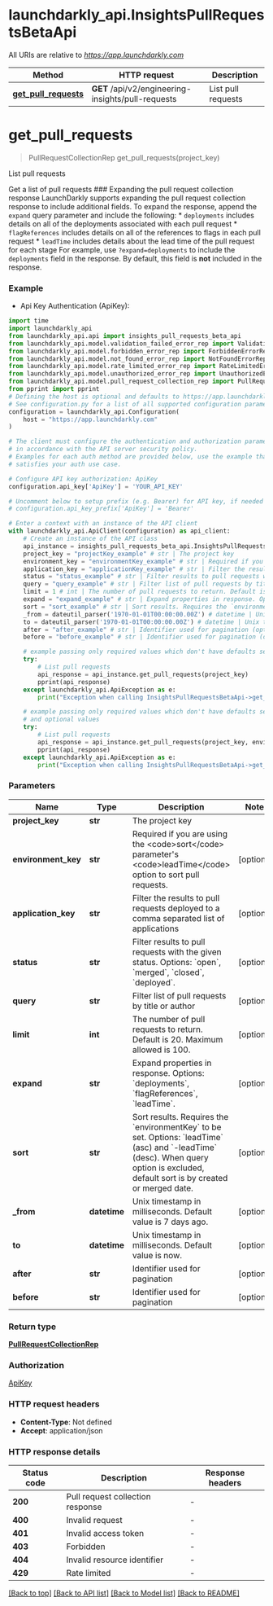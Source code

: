 # launchdarkly_api.InsightsPullRequestsBetaApi

All URIs are relative to *https://app.launchdarkly.com*

Method | HTTP request | Description
------------- | ------------- | -------------
[**get_pull_requests**](InsightsPullRequestsBetaApi.md#get_pull_requests) | **GET** /api/v2/engineering-insights/pull-requests | List pull requests


# **get_pull_requests**
> PullRequestCollectionRep get_pull_requests(project_key)

List pull requests

Get a list of pull requests  ### Expanding the pull request collection response  LaunchDarkly supports expanding the pull request collection response to include additional fields.  To expand the response, append the `expand` query parameter and include the following:  * `deployments` includes details on all of the deployments associated with each pull request * `flagReferences` includes details on all of the references to flags in each pull request * `leadTime` includes details about the lead time of the pull request for each stage  For example, use `?expand=deployments` to include the `deployments` field in the response. By default, this field is **not** included in the response. 

### Example

* Api Key Authentication (ApiKey):

```python
import time
import launchdarkly_api
from launchdarkly_api.api import insights_pull_requests_beta_api
from launchdarkly_api.model.validation_failed_error_rep import ValidationFailedErrorRep
from launchdarkly_api.model.forbidden_error_rep import ForbiddenErrorRep
from launchdarkly_api.model.not_found_error_rep import NotFoundErrorRep
from launchdarkly_api.model.rate_limited_error_rep import RateLimitedErrorRep
from launchdarkly_api.model.unauthorized_error_rep import UnauthorizedErrorRep
from launchdarkly_api.model.pull_request_collection_rep import PullRequestCollectionRep
from pprint import pprint
# Defining the host is optional and defaults to https://app.launchdarkly.com
# See configuration.py for a list of all supported configuration parameters.
configuration = launchdarkly_api.Configuration(
    host = "https://app.launchdarkly.com"
)

# The client must configure the authentication and authorization parameters
# in accordance with the API server security policy.
# Examples for each auth method are provided below, use the example that
# satisfies your auth use case.

# Configure API key authorization: ApiKey
configuration.api_key['ApiKey'] = 'YOUR_API_KEY'

# Uncomment below to setup prefix (e.g. Bearer) for API key, if needed
# configuration.api_key_prefix['ApiKey'] = 'Bearer'

# Enter a context with an instance of the API client
with launchdarkly_api.ApiClient(configuration) as api_client:
    # Create an instance of the API class
    api_instance = insights_pull_requests_beta_api.InsightsPullRequestsBetaApi(api_client)
    project_key = "projectKey_example" # str | The project key
    environment_key = "environmentKey_example" # str | Required if you are using the <code>sort</code> parameter's <code>leadTime</code> option to sort pull requests. (optional)
    application_key = "applicationKey_example" # str | Filter the results to pull requests deployed to a comma separated list of applications (optional)
    status = "status_example" # str | Filter results to pull requests with the given status. Options: `open`, `merged`, `closed`, `deployed`. (optional)
    query = "query_example" # str | Filter list of pull requests by title or author (optional)
    limit = 1 # int | The number of pull requests to return. Default is 20. Maximum allowed is 100. (optional)
    expand = "expand_example" # str | Expand properties in response. Options: `deployments`, `flagReferences`, `leadTime`. (optional)
    sort = "sort_example" # str | Sort results. Requires the `environmentKey` to be set. Options: `leadTime` (asc) and `-leadTime` (desc). When query option is excluded, default sort is by created or merged date. (optional)
    _from = dateutil_parser('1970-01-01T00:00:00.00Z') # datetime | Unix timestamp in milliseconds. Default value is 7 days ago. (optional)
    to = dateutil_parser('1970-01-01T00:00:00.00Z') # datetime | Unix timestamp in milliseconds. Default value is now. (optional)
    after = "after_example" # str | Identifier used for pagination (optional)
    before = "before_example" # str | Identifier used for pagination (optional)

    # example passing only required values which don't have defaults set
    try:
        # List pull requests
        api_response = api_instance.get_pull_requests(project_key)
        pprint(api_response)
    except launchdarkly_api.ApiException as e:
        print("Exception when calling InsightsPullRequestsBetaApi->get_pull_requests: %s\n" % e)

    # example passing only required values which don't have defaults set
    # and optional values
    try:
        # List pull requests
        api_response = api_instance.get_pull_requests(project_key, environment_key=environment_key, application_key=application_key, status=status, query=query, limit=limit, expand=expand, sort=sort, _from=_from, to=to, after=after, before=before)
        pprint(api_response)
    except launchdarkly_api.ApiException as e:
        print("Exception when calling InsightsPullRequestsBetaApi->get_pull_requests: %s\n" % e)
```


### Parameters

Name | Type | Description  | Notes
------------- | ------------- | ------------- | -------------
 **project_key** | **str**| The project key |
 **environment_key** | **str**| Required if you are using the &lt;code&gt;sort&lt;/code&gt; parameter&#39;s &lt;code&gt;leadTime&lt;/code&gt; option to sort pull requests. | [optional]
 **application_key** | **str**| Filter the results to pull requests deployed to a comma separated list of applications | [optional]
 **status** | **str**| Filter results to pull requests with the given status. Options: &#x60;open&#x60;, &#x60;merged&#x60;, &#x60;closed&#x60;, &#x60;deployed&#x60;. | [optional]
 **query** | **str**| Filter list of pull requests by title or author | [optional]
 **limit** | **int**| The number of pull requests to return. Default is 20. Maximum allowed is 100. | [optional]
 **expand** | **str**| Expand properties in response. Options: &#x60;deployments&#x60;, &#x60;flagReferences&#x60;, &#x60;leadTime&#x60;. | [optional]
 **sort** | **str**| Sort results. Requires the &#x60;environmentKey&#x60; to be set. Options: &#x60;leadTime&#x60; (asc) and &#x60;-leadTime&#x60; (desc). When query option is excluded, default sort is by created or merged date. | [optional]
 **_from** | **datetime**| Unix timestamp in milliseconds. Default value is 7 days ago. | [optional]
 **to** | **datetime**| Unix timestamp in milliseconds. Default value is now. | [optional]
 **after** | **str**| Identifier used for pagination | [optional]
 **before** | **str**| Identifier used for pagination | [optional]

### Return type

[**PullRequestCollectionRep**](PullRequestCollectionRep.md)

### Authorization

[ApiKey](../README.md#ApiKey)

### HTTP request headers

 - **Content-Type**: Not defined
 - **Accept**: application/json


### HTTP response details

| Status code | Description | Response headers |
|-------------|-------------|------------------|
**200** | Pull request collection response |  -  |
**400** | Invalid request |  -  |
**401** | Invalid access token |  -  |
**403** | Forbidden |  -  |
**404** | Invalid resource identifier |  -  |
**429** | Rate limited |  -  |

[[Back to top]](#) [[Back to API list]](../README.md#documentation-for-api-endpoints) [[Back to Model list]](../README.md#documentation-for-models) [[Back to README]](../README.md)

